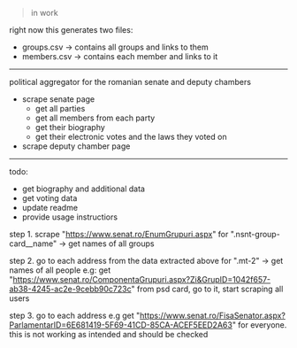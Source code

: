 > in work

right now this generates two files:
* groups.csv -> contains all groups and links to them
* members.csv -> contains each member and links to it

---------------------------------------------------------

political aggregator for the romanian senate and deputy chambers
* scrape senate page 
    * get all parties
    * get all members from each party
    * get their biography
    * get their electronic votes and the laws they voted on
* scrape deputy chamber page

---------------------------------------------------------

todo:
* get biography and additional data
* get voting data
* update readme
* provide usage instructiors

step 1.
scrape "https://www.senat.ro/EnumGrupuri.aspx" for ".nsnt-group-card__name" -> get names of all groups

step 2.
go to each address from the data extracted above for ".mt-2" -> get names of all people
e.g: get "https://www.senat.ro/ComponentaGrupuri.aspx?Zi&GrupID=1042f657-ab38-4245-ac2e-9cebb90c723c" from psd card, go to it, start scraping all users

step 3.
go to each address 
e.g get "https://www.senat.ro/FisaSenator.aspx?ParlamentarID=6E681419-5F69-41CD-85CA-ACEF5EED2A63" for everyone. this is not working as intended and should be checked
